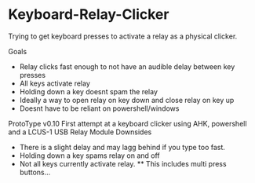 # Keyboard-Relay-Clicker
Trying to get keyboard presses to activate a relay as a physical clicker.

Goals
* Relay clicks fast enough to not have an audible delay between key presses
* All keys activate relay
* Holding down a key doesnt spam the relay
* Ideally a way to open relay on key down and close relay on key up
* Doesnt have to be reliant on powershell/windows




ProtoType v0.10
First attempt at a keyboard clicker using AHK, powershell and a LCUS-1 USB Relay Module
Downsides
* There is a slight delay and may lagg behind if you type too fast.
* Holding down a key spams relay on and off
* Not all keys currently activate relay.
** This includes multi press buttons...
